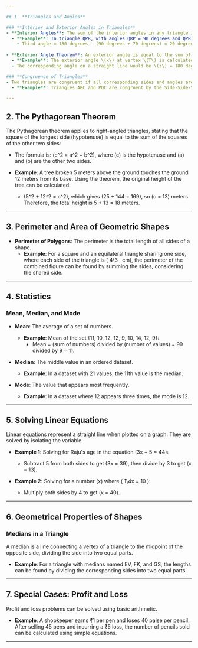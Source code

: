 ```yaml
---

## 1. **Triangles and Angles**

### **Interior and Exterior Angles in Triangles**
- **Interior Angles**: The sum of the interior angles in any triangle is always 180 degrees.
  - **Example**: In triangle QPR, with angles QRP = 90 degrees and QPR = 70 degrees, the third angle is calculated as:
    - Third angle = 180 degrees - (90 degrees + 70 degrees) = 20 degrees.
  
- **Exterior Angle Theorem**: An exterior angle is equal to the sum of the two non-adjacent interior angles.
  - **Example**: The exterior angle \(x\) at vertex \(T\) is calculated as 90 degrees + 70 degrees = 160 degrees.
  - The corresponding angle on a straight line would be \(z\) = 180 degrees - 160 degrees = 20 degrees.

### **Congruence of Triangles**
- Two triangles are congruent if all corresponding sides and angles are equal (using rules like Side-Side-Side (SSS) or Side-Angle-Side (SAS)).
  - **Example**: Triangles ABC and PQC are congruent by the Side-Side-Side (SSS) criterion, so corresponding angles like angle CPQ are equal to 90 degrees.

---
```


## 2. **The Pythagorean Theorem**

The Pythagorean theorem applies to right-angled triangles, stating that the square of the longest side (hypotenuse) is equal to the sum of the squares of the other two sides:
- The formula is: \(c^2 = a^2 + b^2\), where \(c\) is the hypotenuse and \(a\) and \(b\) are the other two sides.
  
- **Example**: A tree broken 5 meters above the ground touches the ground 12 meters from its base. Using the theorem, the original height of the tree can be calculated:
  - \(5^2 + 12^2 = c^2\), which gives \(25 + 144 = 169\), so \(c = 13\) meters. Therefore, the total height is 5 + 13 = 18 meters.

---

## 3. **Perimeter and Area of Geometric Shapes**

- **Perimeter of Polygons**: The perimeter is the total length of all sides of a shape.
  - **Example**: For a square and an equilateral triangle sharing one side, where each side of the triangle is \( 4\3 \, cm\), the perimeter of the combined figure can be found by summing the sides, considering the shared side.

---

## 4. **Statistics**

### **Mean, Median, and Mode**
- **Mean**: The average of a set of numbers.
  - **Example**: Mean of the set {11, 10, 12, 12, 9, 10, 14, 12, 9}:
    - Mean = (sum of numbers) divided by (number of values) = 99 divided by 9 = 11.
  
- **Median**: The middle value in an ordered dataset.
  - **Example**: In a dataset with 21 values, the 11th value is the median.
  
- **Mode**: The value that appears most frequently.
  - **Example**: In a dataset where 12 appears three times, the mode is 12.

---

## 5. **Solving Linear Equations**

Linear equations represent a straight line when plotted on a graph. They are solved by isolating the variable.
- **Example 1**: Solving for Raju's age in the equation \(3x + 5 = 44\):
  - Subtract 5 from both sides to get \(3x = 39\), then divide by 3 to get \(x = 13\).
  
- **Example 2**: Solving for a number \(x\) where \( 1\4x = 10 \):
  - Multiply both sides by 4 to get \(x = 40\).

---

## 6. **Geometrical Properties of Shapes**

### **Medians in a Triangle**
A median is a line connecting a vertex of a triangle to the midpoint of the opposite side, dividing the side into two equal parts.
- **Example**: For a triangle with medians named EV, FK, and GS, the lengths can be found by dividing the corresponding sides into two equal parts.

---

## 7. **Special Cases: Profit and Loss**

Profit and loss problems can be solved using basic arithmetic.
- **Example**: A shopkeeper earns ₹1 per pen and loses 40 paise per pencil. After selling 45 pens and incurring a ₹5 loss, the number of pencils sold can be calculated using simple equations.

---

